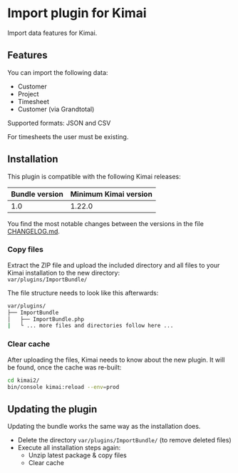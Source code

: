 # Import plugin for Kimai

Import data features for Kimai.

## Features

You can import the following data:
- Customer
- Project
- Timesheet
- Customer (via Grandtotal)

Supported formats: JSON and CSV

For timesheets the user must be existing.

## Installation

This plugin is compatible with the following Kimai releases:

| Bundle version | Minimum Kimai version |
|----------------|-----------------------|
| 1.0            | 1.22.0                |

You find the most notable changes between the versions in the file [CHANGELOG.md](CHANGELOG.md).

### Copy files

Extract the ZIP file and upload the included directory and all files to your Kimai installation to the new directory:  
`var/plugins/ImportBundle/`

The file structure needs to look like this afterwards:

```bash
var/plugins/
├── ImportBundle
│   ├── ImportBundle.php
|   └ ... more files and directories follow here ... 
```

### Clear cache

After uploading the files, Kimai needs to know about the new plugin. It will be found, once the cache was re-built:

```bash
cd kimai2/
bin/console kimai:reload --env=prod
```

## Updating the plugin

Updating the bundle works the same way as the installation does.

- Delete the directory `var/plugins/ImportBundle/` (to remove deleted files)
- Execute all installation steps again:
    - Unzip latest package & copy files
    - Clear cache
